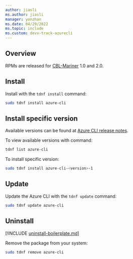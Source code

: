 ```yaml
---
author: jiasli
ms.author: jiasli
manager: yonzhan
ms.date: 04/29/2022
ms.topic: include
ms.custom: devx-track-azurecli
---
```


## Overview

RPMs are released for [CBL-Mariner](https://github.com/microsoft/CBL-Mariner) 1.0 and 2.0.

## Install

Install with the `tdnf install` command:

```bash
sudo tdnf install azure-cli
```

## Install specific version

Available versions can be found at [Azure CLI release notes](../release-notes-azure-cli.md).

To view available versions with command:

```bash
tdnf list azure-cli
```

To install specific version:

```bash
sudo tdnf install azure-cli-<version>-1
```

## Update

Update the Azure CLI with the `tdnf update` command:

```bash
sudo tdnf update azure-cli
```

## Uninstall

[!INCLUDE [uninstall-boilerplate.md](uninstall-boilerplate.md)]

Remove the package from your system:

```bash
sudo tdnf remove azure-cli
```
